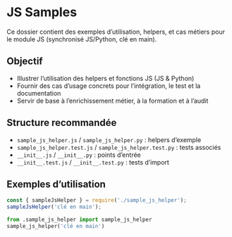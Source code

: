 # JS Samples

Ce dossier contient des exemples d’utilisation, helpers, et cas métiers pour le module JS (synchronisé JS/Python, clé en main).

## Objectif
- Illustrer l’utilisation des helpers et fonctions JS (JS & Python)
- Fournir des cas d’usage concrets pour l’intégration, le test et la documentation
- Servir de base à l’enrichissement métier, à la formation et à l’audit

## Structure recommandée
- `sample_js_helper.js` / `sample_js_helper.py` : helpers d’exemple
- `sample_js_helper.test.js` / `sample_js_helper.test.py` : tests associés
- `__init__.js` / `__init__.py` : points d’entrée
- `__init__.test.js` / `__init__.test.py` : tests d’import

## Exemples d’utilisation
```js
const { sampleJsHelper } = require('./sample_js_helper');
sampleJsHelper('clé en main');
```

```python
from .sample_js_helper import sample_js_helper
sample_js_helper('clé en main')
```
